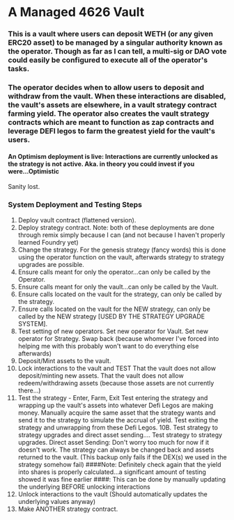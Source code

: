 # A Managed 4626 Vault

### This is a vault where users can deposit WETH (or any given ERC20 asset) to be managed by a singular authority known as the operator. Though as far as I can tell, a multi-sig or DAO vote could easily be configured to execute all of the operator's tasks.

### The operator decides when to allow users to deposit and withdraw from the vault. When these interactions are disabled, the vault's assets are elsewhere, in a vault strategy contract farming yield. The operator also creates the vault strategy contracts which are meant to function as zap contracts and leverage DEFI legos to farm the greatest yield for the vault's users.

#### An Optimism deployment is live: Interactions are currently unlocked as the strategy is not active. Aka. in theory you could invest if you were...Optimistic
Sanity lost.

### System Deployment and Testing Steps
1. Deploy vault contract (flattened version).
2. Deploy strategy contract.
Note: both of these deployments are done through remix simply because I can (and not because I haven't properly learned Foundry yet)
3. Change the strategy.
	For the genesis strategy (fancy words) this is done using the operator function on the vault, afterwards strategy to strategy upgrades are possible.
4. Ensure calls meant for only the operator...can only be called by the Operator.
5. Ensure calls meant for only the vault...can only be called by the Vault.
6. Ensure calls located on the vault for the strategy, can only be called by the strategy.	
7. Ensure calls located on the vault for the NEW strategy, can only be called by the NEW strategy [USED BY THE STRATEGY UPGRADE SYSTEM].
8. Test setting of new operators.
	Set new operator for Vault.
	Set new operator for Strategy.
	Swap back (because whomever I've forced into helping me with this probably won't want to do everything else afterwards)
9. Deposit/Mint assets to the vault.
11. Lock interactions to the vault and TEST
	That the vault does not allow deposit/minting new assets.
	That the vault does not allow redeem/withdrawing assets (because those assets are not currently there...)
10. Test the strategy - Enter, Farm, Exit
	Test entering the strategy and wrapping up the vault's assets into whatever Defi Legos are making money.
	Manually acquire the same asset that the strategy wants and send it to the strategy to simulate the accrual of yield.
	Test exiting the strategy and unwrapping from these Defi Legos.
    10B. Test strategy to strategy upgrades and direct asset sending....
    	Test strategy to strategy upgrades.
    	Direct asset Sending:
		Don't worry too much for now if it doesn't work. The strategy can always be changed back and assets returned to the vault. 
		(This backup only fails if the DEX(s) we used in the strategy somehow fail)
####Note: Definitely check again that the yield into shares is properly calculated...a significant amount of testing showed it was fine earlier
####: This can be done by manually updating the underlying BEFORE unlocking interactions
11. Unlock interactions to the vault (Should automatically updates the underlying values anyway)
12. Make ANOTHER strategy contract.
